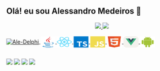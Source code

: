 ## Olá! eu sou Alessandro Medeiros 👋

<div align="center">
  <a href="https://github.com/alepmedeiros">
  <img height="180em" src="https://github-readme-stats.vercel.app/api?username=alepmedeiros&show_icons=true&theme=dark&include_all_commits=true&count_private=true"/>
  <img height="180em" src="https://github-readme-stats.vercel.app/api/top-langs/?username=alepmedeiros&layout=compact&langs_count=7&theme=dark"/>
</div>
<div style="display: inline_block"><br>
  <img align="center" alt="Ale-Delphi" height="30" width="30" src="https://github.com/alepmedeiros/project-example-forked/blob/master/perfilexemplo3/Images/en/delphi.png">
  <img align="center" alt="Ale-Delphi" height="30" width="40" src="https://raw.githubusercontent.com/devicons/devicon/master/icons/java/java-original.svg">
  <img align="center" alt="Ale-React" height="30" width="40" src="https://raw.githubusercontent.com/devicons/devicon/master/icons/react/react-original.svg">
  <img align="center" alt="Ale-Ts" height="30" width="40" src="https://raw.githubusercontent.com/devicons/devicon/master/icons/typescript/typescript-plain.svg">
  <img align="center" alt="Ale-Js" height="30" width="40" src="https://raw.githubusercontent.com/devicons/devicon/master/icons/javascript/javascript-plain.svg">
  <img align="center" alt="Ale-HTML" height="30" width="40" src="https://raw.githubusercontent.com/devicons/devicon/master/icons/html5/html5-original.svg">
  <img align="center" alt="Ale-HTML" height="30" width="40" src="https://github.com/tandpfun/skill-icons/blob/main/icons/VueJS-Light.svg">
  <img align="center" alt="Ale-Android" height="30" width="40" src="https://raw.githubusercontent.com/devicons/devicon/master/icons/android/android-original.svg">
</div>

##

<div>
  <a href="https://www.youtube.com/channel/UCEIOKg6Q402-03nALyVvkHw" target="_blank"><img src="https://img.shields.io/badge/YouTube-FF0000?style=for-the-badge&logo=youtube&logoColor=white" target="_blank"></a>
  <a href="https://www.instagram.com/alemedeirosp/" target="_blank"><img src="https://img.shields.io/badge/-Instagram-%23E4405F?style=for-the-badge&logo=instagram&logoColor=white" target="_blank"></a>
  <a href = "mailto:alemedeiros@bsd.com.br"><img src="https://img.shields.io/badge/-Gmail-%23333?style=for-the-badge&logo=gmail&logoColor=white" target="_blank"></a>
  <a href="https://linkedin.com/in/alepmedeiros/" target="_blank"><img src="https://img.shields.io/badge/-LinkedIn-%230077B5?style=for-the-badge&logo=linkedin&logoColor=white" target="_blank"></a> 
</div>
